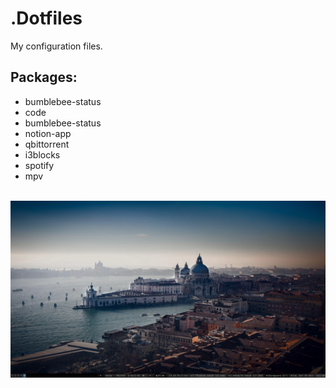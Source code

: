 # .Dotfiles
My configuration files.

## Packages:
<ul>
<li>bumblebee-status</li>
<li>code</li>
<li>bumblebee-status</li>
<li>notion-app</li>
<li>qbittorrent</li>
<li>i3blocks</li>
<li>spotify</li>
<li>mpv</li>
</ul>

<br>
<img title="Workstation" alt="workstation" src="workstation.png">
